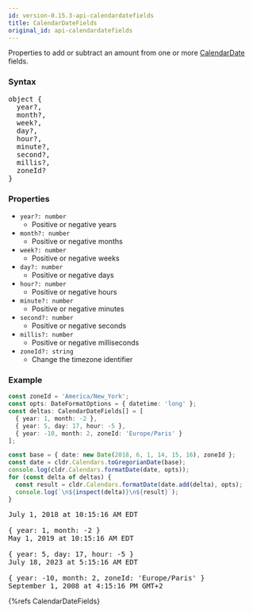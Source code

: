 ```yaml
---
id: version-0.15.3-api-calendardatefields
title: CalendarDateFields
original_id: api-calendardatefields
---
```


Properties to add or subtract an amount from one or more [CalendarDate](api-calendardate.html) fields.

### Syntax

<pre class="syntax">
object {
  year?,
  month?,
  week?,
  day?,
  hour?,
  minute?,
  second?,
  millis?,
  zoneId?
}
</pre>

### Properties

  - <code class="def">year?: <span>number</span></code>
    - Positive or negative years
  - <code class="def">month?: <span>number</span></code>
    - Positive or negative months
  - <code class="def">week?: <span>number</span></code>
    - Positive or negative weeks
  - <code class="def">day?: <span>number</span></code>
    - Positive or negative days
  - <code class="def">hour?: <span>number</span></code>
    - Positive or negative hours
  - <code class="def">minute?: <span>number</span></code>
    - Positive or negative minutes
  - <code class="def">second?: <span>number</span></code>
    - Positive or negative seconds
  - <code class="def">millis?: <span>number</span></code>
    - Positive or negative milliseconds
  - <code class="def">zoneId?: <span>string</span></code>
    - Change the timezone identifier

### Example

```typescript
const zoneId = 'America/New_York';
const opts: DateFormatOptions = { datetime: 'long' };
const deltas: CalendarDateFields[] = [
  { year: 1, month: -2 },
  { year: 5, day: 17, hour: -5 },
  { year: -10, month: 2, zoneId: 'Europe/Paris' }
];

const base = { date: new Date(2018, 6, 1, 14, 15, 16), zoneId };
const date = cldr.Calendars.toGregorianDate(base);
console.log(cldr.Calendars.formatDate(date, opts));
for (const delta of deltas) {
  const result = cldr.Calendars.formatDate(date.add(delta), opts);
  console.log(`\n${inspect(delta)}\n${result}`);
}
```

<pre class="output">
July 1, 2018 at 10:15:16 AM EDT
&nbsp;
{ year: 1, month: -2 }
May 1, 2019 at 10:15:16 AM EDT
&nbsp;
{ year: 5, day: 17, hour: -5 }
July 18, 2023 at 5:15:16 AM EDT
&nbsp;
{ year: -10, month: 2, zoneId: 'Europe/Paris' }
September 1, 2008 at 4:15:16 PM GMT+2
</pre>

{%refs CalendarDateFields}
